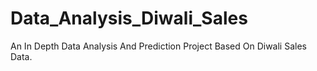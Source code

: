 # Data_Analysis_Diwali_Sales
An In Depth Data Analysis And Prediction Project Based On Diwali Sales Data.
